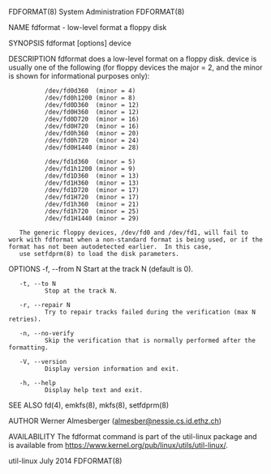 FDFORMAT(8)                                                                              System Administration                                                                             FDFORMAT(8)

NAME
       fdformat - low-level format a floppy disk

SYNOPSIS
       fdformat [options] device

DESCRIPTION
       fdformat does a low-level format on a floppy disk.  device is usually one of the following (for floppy devices the major = 2, and the minor is shown for informational purposes only):

              /dev/fd0d360  (minor = 4)
              /dev/fd0h1200 (minor = 8)
              /dev/fd0D360  (minor = 12)
              /dev/fd0H360  (minor = 12)
              /dev/fd0D720  (minor = 16)
              /dev/fd0H720  (minor = 16)
              /dev/fd0h360  (minor = 20)
              /dev/fd0h720  (minor = 24)
              /dev/fd0H1440 (minor = 28)

              /dev/fd1d360  (minor = 5)
              /dev/fd1h1200 (minor = 9)
              /dev/fd1D360  (minor = 13)
              /dev/fd1H360  (minor = 13)
              /dev/fd1D720  (minor = 17)
              /dev/fd1H720  (minor = 17)
              /dev/fd1h360  (minor = 21)
              /dev/fd1h720  (minor = 25)
              /dev/fd1H1440 (minor = 29)

       The generic floppy devices, /dev/fd0 and /dev/fd1, will fail to work with fdformat when a non-standard format is being used, or if the format has not been autodetected earlier.  In this case,
       use setfdprm(8) to load the disk parameters.

OPTIONS
       -f, --from N
              Start at the track N (default is 0).

       -t, --to N
              Stop at the track N.

       -r, --repair N
              Try to repair tracks failed during the verification (max N retries).

       -n, --no-verify
              Skip the verification that is normally performed after the formatting.

       -V, --version
              Display version information and exit.

       -h, --help
              Display help text and exit.

SEE ALSO
       fd(4), emkfs(8), mkfs(8), setfdprm(8)

AUTHOR
       Werner Almesberger (almesber@nessie.cs.id.ethz.ch)

AVAILABILITY
       The fdformat command is part of the util-linux package and is available from https://www.kernel.org/pub/linux/utils/util-linux/.

util-linux                                                                                     July 2014                                                                                   FDFORMAT(8)
